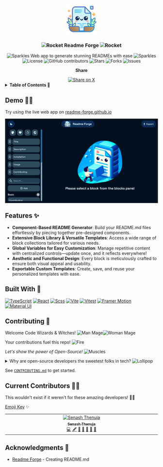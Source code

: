 <div align="center">
  <a href="https://github.com/SenaThenu/readme-forge">
    <img src="https://github.com//SenaThenu/readme-forge/blob/main/src/assets/logo.svg?raw=true" alt="Repo Logo" height="100">
  </a>
</div>

<h3 align="center">
  <img src="https://raw.githubusercontent.com/Tarikul-Islam-Anik/Animated-Fluent-Emojis/master/Emojis/Travel%20and%20places/Rocket.png" alt="Rocket" width="25" height="25" />
  Readme Forge
  <img src="https://raw.githubusercontent.com/Tarikul-Islam-Anik/Animated-Fluent-Emojis/master/Emojis/Travel%20and%20places/Rocket.png" alt="Rocket" width="25" height="25" />
</h3>

<div align="center">
  <img src="https://raw.githubusercontent.com/Tarikul-Islam-Anik/Animated-Fluent-Emojis/master/Emojis/Activities/Sparkles.png" alt="Sparkles" width="25" height="25" />
  Web app to generate stunning READMEs with ease
  <img src="https://raw.githubusercontent.com/Tarikul-Islam-Anik/Animated-Fluent-Emojis/master/Emojis/Activities/Sparkles.png" alt="Sparkles" width="25" height="25" />
</div>

<div align="center">
  <img src="https://img.shields.io/badge/license-MIT-blue.svg?labelColor=003694&color=ffffff" alt="License">
  <img src="https://img.shields.io/github/contributors/SenaThenu/readme-forge?labelColor=003694&color=ffffff" alt="GitHub contributors" >
  <img src="https://img.shields.io/github/stars/SenaThenu/readme-forge.svg?labelColor=003694&color=ffffff" alt="Stars">
  <img src="https://img.shields.io/github/forks/SenaThenu/readme-forge.svg?labelColor=003694&color=ffffff" alt="Forks">
  <img src="https://img.shields.io/github/issues/SenaThenu/readme-forge.svg?labelColor=003694&color=ffffff" alt="Issues">
</div>

<div align="center">
  
  <strong>Share</strong>

  <a href="https://x.com/intent/tweet?hashtags=opensource%2Creadme&text=Check%20this%20out:%20Readme Forge!&url=https%3A%2F%2Fgithub.com%2FSenaThenu%2Freadme-forge">
    <img src="https://img.shields.io/badge/Share_on_X-%23000000.svg?logo=X&logoColor=white" alt="Share on X" />
  </a>
  
</div>

<details>

<summary><strong>Table of Contents 📜</strong></summary>

- [Demo 🧑‍💻](#demo-)
- [Features ✨](#features-)
- [Built With 🔧](#built-with-)
- [Contributing 🤝](#contributing-)
- [Current Contributors 🧙‍♂️](#current-contributors-️)
- [Acknowledgments 💝](#acknowledgments-)

</details>

## Demo 🧑‍💻

Try using the live web app on [readme-forge.github.io](https://readme-forge.github.io/)

<img src="/src/assets/images/forge-preview/dark.jpg" alt="Demo of Readme Forge" align="center" />

## Features ✨

- **Component-Based README Generator**: Build your README.md files effortlessly by piecing together pre-designed components.
- **Extensive Block Library & Versatile Templates**: Access a wide range of block collections tailored for various needs.
- **Global Variables for Easy Customization**: Manage repetitive content with centralized controls—update once, and it reflects everywhere!
- **Aesthetic and Functional Design**: Every block is meticulously crafted to ensure both visual appeal and usability.
- **Exportable Custom Templates**: Create, save, and reuse your personalized templates with ease.


## Built With 🔧

[![TypeScript](https://img.shields.io/badge/TypeScript-007ACC?style=for-the-badge&logo=typescript&logoColor=white)](#)
[![React](https://img.shields.io/badge/React-20232A?style=for-the-badge&logo=react&logoColor=61DAFB)](#)
[![Scss](https://img.shields.io/badge/Scss-CC6699?style=for-the-badge&logo=sass&logoColor=white)](#)
[![Vite](https://img.shields.io/badge/Vite-9575cd?logo=vite&logoColor=fff&style=for-the-badge)](#)
[![Vitest](https://img.shields.io/badge/Vitest-6E9F18?logo=vitest&logoColor=fff&style=for-the-badge)](#)
[![Framer Motion](https://img.shields.io/badge/Framer_Motion-black?style=for-the-badge&logo=framer&logoColor=blue)](#)
[![Material UI](https://img.shields.io/badge/Material%20UI-007FFF?style=for-the-badge&logo=mui&logoColor=white)](#)

## Contributing 🤝

Welcome Code Wizards & Witches! <img src="https://raw.githubusercontent.com/Tarikul-Islam-Anik/Animated-Fluent-Emojis/master/Emojis/People/Man%20Mage.png" alt="Man Mage" width="25" height="25" /><img src="https://raw.githubusercontent.com/Tarikul-Islam-Anik/Animated-Fluent-Emojis/master/Emojis/People/Woman%20Mage.png" alt="Woman Mage" width="25" height="25" />

Your contributions fuel this repo! <img src="https://raw.githubusercontent.com/Tarikul-Islam-Anik/Animated-Fluent-Emojis/master/Emojis/Travel%20and%20places/Fire.png" alt="Fire" width="25" height="25" />

_Let's show the power of Open-Source!_ <img src="https://raw.githubusercontent.com/Tarikul-Islam-Anik/Animated-Fluent-Emojis/master/Emojis/Hand%20gestures/Flexed%20Biceps.png" alt="Muscles" width="25" height="25" />

<details>
    <summary>Why are open-source developers the sweetest folks in tech? <img src="https://raw.githubusercontent.com/Tarikul-Islam-Anik/Animated-Fluent-Emojis/master/Emojis/Food/Lollipop.png" alt="Lollipop" width="25" height="25" /></summary>
    <p> Because they believe in sharing not only code but also <i>smiles <img src="https://raw.githubusercontent.com/Tarikul-Islam-Anik/Animated-Fluent-Emojis/master/Emojis/Smilies/Face%20with%20Hand%20Over%20Mouth.png" alt="Laugh" width="25" height="25" /></i> and <i>love <img src="https://raw.githubusercontent.com/Tarikul-Islam-Anik/Animated-Fluent-Emojis/master/Emojis/Smilies/Beating%20Heart.png" alt="Beating Heart" width="25" height="25" /></i> through 1s and 0s!</p>
</details>

See [`CONTRIBUTING.md`](https://github.com/SenaThenu/readme-forge/blob/main/CONTRIBUTING.md) to get started.

## Current Contributors 🧙‍♂️

This wouldn't exist if it weren't for these amazing developers! 🤩💖

[Emoji Key](https://allcontributors.org/docs/en/emoji-key) ✨

<!-- please use https://allcontributors.org/ to generate a contributor table with ease -->

<!-- ALL-CONTRIBUTORS-LIST:START - Do not remove or modify this section -->
<!-- prettier-ignore-start -->
<!-- markdownlint-disable -->
<table>
  <tbody>
    <tr>
      <td align="center" valign="top" width="14.28%"><a href="https://github.com/SenaThenu"><img src="https://avatars.githubusercontent.com/u/98274844?v=4?s=100" width="100px;" alt="Senash Thenuja"/><br /><sub><b>Senash Thenuja</b></sub></a><br /><a href="#code-SenaThenu" title="Code">💻</a> <a href="#content-SenaThenu" title="Content">🖋</a> <a href="#design-SenaThenu" title="Design">🎨</a> <a href="#bug-SenaThenu" title="Bug reports">🐛</a> <a href="#ideas-SenaThenu" title="Ideas, Planning, & Feedback">🤔</a> <a href="#maintenance-SenaThenu" title="Maintenance">🚧</a> <a href="#projectManagement-SenaThenu" title="Project Management">📆</a></td>
    </tr>
  </tbody>
</table>

<!-- markdownlint-restore -->
<!-- prettier-ignore-end -->

<!-- ALL-CONTRIBUTORS-LIST:END -->


## Acknowledgments 💝

- [Readme Forge](https://readme-forge.github.io) - Creating README.md


